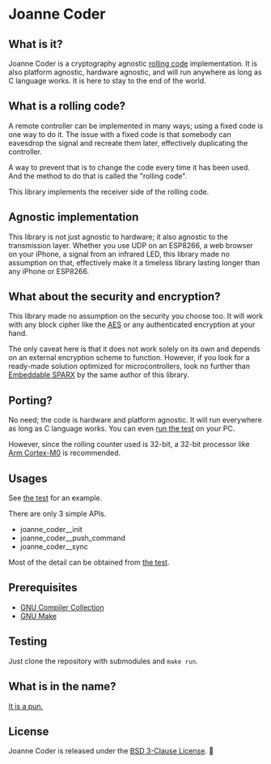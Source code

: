 # Joanne Coder

## What is it?

Joanne Coder is a cryptography agnostic [rolling code](https://en.wikipedia.org/wiki/Rolling_code) implementation.
It is also platform agnostic, hardware agnostic, and will run anywhere as long as C language works.
It is here to stay to the end of the world.

## What is a rolling code?

A remote controller can be implemented in many ways; using a fixed code is one way to do it. The issue with a fixed code is that somebody can eavesdrop the signal and recreate them later, effectively duplicating the controller.  

A way to prevent that is to change the code every time it has been used. And the method to do that is called the "rolling code".

This library implements the receiver side of the rolling code.

## Agnostic implementation

This library is not just agnostic to hardware; it also agnostic to the transmission layer. Whether you use UDP on an ESP8266, a web browser on your iPhone, a signal from an infrared LED, this library made no assumption on that, effectively make it a timeless library lasting longer than any iPhone or ESP8266.

## What about the security and encryption?

This library made no assumption on the security you choose too. It will work with any block cipher like the [AES](https://en.wikipedia.org/wiki/Advanced_Encryption_Standard) or any authenticated encryption at your hand.

The only caveat here is that it does not work solely on its own and depends on an external encryption scheme to function. However, if you look for a ready-made solution optimized for microcontrollers, look no further than [Embeddable SPARX](https://github.com/the-cave/embeddable-sparx) by the same author of this library.

## Porting?
No need; the code is hardware and platform agnostic. It will run everywhere as long as C language works. You can even [run the test](#Testing) on your PC.

However, since the rolling counter used is 32-bit, a 32-bit processor like [Arm Cortex-M0](https://www.arm.com/products/silicon-ip-cpu/cortex-m/cortex-m0) is recommended.

## Usages

See [the test](./test/main.c) for an example.  

There are only 3 simple APIs.
* joanne_coder__init
* joanne_coder__push_command
* joanne_coder__sync

Most of the detail can be obtained from [the test](./test/main.c).

## Prerequisites

* [GNU Compiler Collection](https://gcc.gnu.org/)
* [GNU Make](https://www.gnu.org/software/make/)

## Testing

Just clone the repository with submodules and `make run`.

## What is in the name?

[It is a pun.](https://en.wikipedia.org/wiki/Joanne_Rowling)

## License

Joanne Coder is released under the [BSD 3-Clause License](LICENSE.md). :tada:
